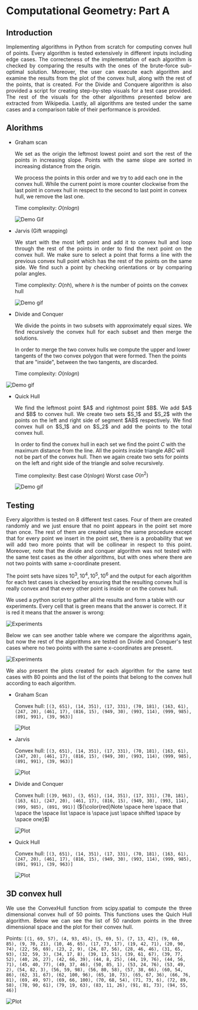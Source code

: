 # **Computational Geometry: Part A**

## Introduction
<p align="justify">
Implementing algorithms in Python from scratch for computing convex hull of points. Every algorithm is tested extensively in different inputs including edge cases. The correcteness of the implementation of each algorithm is checked by comparing the results with the ones of the brute-force sub-optimal solution. Moreover, the user can execute each algorithm and examine the results from the plot of the convex hull, along with the rest of the points, that is created. For the Divide and Conquere algorithm is also provided a script for creating step-by-step visuals for a test case provided. The rest of the visuals for the other algorithms presented below are extracted from Wikipedia. Lastly, all algorithms are tested under the same cases and a comparison table of their performance is provided.
</p>

## Alorithms

- Graham scan
  <p align="justify">
  We set as the origin the leftmost lowest point and sort the rest of the points in increasing slope. Points with the same slope are sorted in increasing distance from the origin.
  
  We process the points in this order and we try to add each one in the convex hull. While the current point is more counter clockwise from the last point in convex hull in respect to the second to last point in convex hull, we remove the last one.
  
  Time complexity: $O(nlogn)$
  
  </p>

  ![Demo Gif](https://github.com/rondojim/ComputationalGeometry/blob/main/visuals/gifs/GrahamScanDemo.gif)

- Jarvis (Gift wrapping)
  <p align="justify">
    We start with the most left point and add it to convex hull and loop through the rest of the points in order to find the next point on the convex hull. We make sure to select a point that forms a line with the previous convex hull point which has the rest of the points on the same side. We find such a point by checking orientations or by comparing polar angles.

    Time complexity: $O(nh)$, where $h$ is the number of points on the convex hull
  </p>

  ![Demo gif](https://github.com/rondojim/ComputationalGeometry/blob/main/visuals/gifs/JarvisDemo.gif)
  
 - Divide and Conquer
   <p align="justify">
     We divide the points in two subsets with approximately equal sizes. We find recursively the convex hull for each subset and then merge the solutions.
     
     In order to merge the two convex hulls we compute the upper and lower tangents of the two convex polygon that were formed. Then the points that are "inside", between the two tangents, are discarded.
     
     Time complexity: $O(nlogn)$
  </p>
  
  ![Demo gif](https://github.com/rondojim/ComputationalGeometry/blob/main/visuals/gifs/DivideAndConquerDemo.gif)
  
- Quick Hull
   <p align="justify">
   We find the leftmost point $A$ and rightmost point $B$. We add $A$ and $B$ to convex hull. We create two sets $S_1$ and $S_2$ with the points on the left and right side of segment $AB$ respectively. We find convex hull on $S_1$ and on $S_2$ and add the points to the total convex hull.
   
   In order to find the convex hull in each set we find the point $C$ with the maximum distance from the line. All the points inside triangle $ABC$ will not be part of the convex hull. Then we again create two sets for points on the left and right side of the triangle and solve recursively.
  
    Time complexity: Best case $O(nlogn)$ Worst case $O(n^{2})$
  </p>
  
  ![Demo gif](https://github.com/rondojim/ComputationalGeometry/blob/main/visuals/gifs/Animation_depicting_the_quickhull_algorithm.gif)

## Testing

<p align = "justify">
Every algorithm is tested on 8 different test cases. Four of them are created randomly and we just ensure that no point appears in the point set more than once. The rest of them are created using the same procedure except that for every point we insert in the point set, there is a probability that we will add two more points that will be collinear in respect to this point. Moreover, note that the divide and conquer algorithm was not tested with the same test cases as the other algorithms, but with ones where there are not two points with same x-coordinate present. 

The point sets have sizes $10^{3}, 10^{4}, 10^{5}, 10^{6}$ and the output for each algorithm for each test cases is checked by ensuring that the resulting convex hull is really convex and that every other point is inside or on the convex hull.

We used a python script to gather all the results and form a table with our experiments. Every cell that is green means that the answer is correct. If it is red it means that the answer is wrong:
</p>

![Experiments](https://github.com/rondojim/ComputationalGeometry/blob/main/experiments/tables/experiments.png)

<p align = "justify">
Below we can see another table where we compare the algorithms again, but now the rest of the algorithms are tested on Divide and Conquer's test cases where no two points with the same x-coordinates are present.
</p>

![Experiments](https://github.com/rondojim/ComputationalGeometry/blob/main/experiments/tables/experiments_2.png)

<p align = "justify">
We also present the plots created for each algorithm for the same test cases with 80 points and the list of the points that belong to the convex hull according to each algorithm.
</p>

- Graham Scan
  
  Convex hull: ```[(3, 651), (14, 351), (17, 331), (70, 181), (163, 61), (247, 20), (461, 17), (816, 15), (949, 30), (993, 114), (999, 985), (891, 991), (39, 963)]```
  
  ![Plot](https://github.com/rondojim/ComputationalGeometry/blob/main/visuals/imgs/graham_scan.png)
  
- Jarvis
  
  Convex hull: ```[(3, 651), (14, 351), (17, 331), (70, 181), (163, 61), (247, 20), (461, 17), (816, 15), (949, 30), (993, 114), (999, 985), (891, 991), (39, 963)]```
   
  ![Plot](https://github.com/rondojim/ComputationalGeometry/blob/main/visuals/imgs/jarvis.png)
  
- Divide and Conquer
  
  Convex hull: ```[(39, 963), (3, 651), (14, 351), (17, 331), (70, 181), (163, 61), (247, 20), (461, 17), (816, 15), (949, 30), (993, 114), (999, 985), (891, 991)]``` (${\color{red}Note \space here \space that \space the \space list \space is \space just \space shifted \space by \space one}$)
  
  ![Plot](https://github.com/rondojim/ComputationalGeometry/blob/main/visuals/imgs/divide_and_conquer.png)
  
- Quick Hull

  Convex hull: ```[(3, 651), (14, 351), (17, 331), (70, 181), (163, 61), (247, 20), (461, 17), (816, 15), (949, 30), (993, 114), (999, 985), (891, 991), (39, 963)]```
  
  ![Plot](https://github.com/rondojim/ComputationalGeometry/blob/main/visuals/imgs/quick_hull.png)
  

## 3D convex hull

<p align="justify">
  We use the ConvexHull function from scipy.spatial to compute the three dimensional convex hull of 50 points. This functions uses the Quich Hull algorithm. Below we can see the list of 50 random points in the three dimensional space and the plot for their convex hull.
</p>

Points: ```[(1, 69, 57), (4, 93, 45), (5, 69, 5), (7, 13, 42), (9, 60, 85), (9, 70, 21), (10, 46, 65), (17, 73, 17), (19, 42, 71), (20, 90, 74), (22, 56, 69), (23, 2, 9), (24, 87, 56), (28, 46, 46), (31, 65, 93), (32, 59, 3), (34, 17, 8), (39, 13, 51), (39, 61, 67), (39, 77, 52), (40, 26, 27), (42, 66, 39), (44, 8, 25), (44, 19, 76), (44, 56, 71), (45, 40, 77), (49, 37, 46), (50, 85, 1), (53, 24, 76), (53, 49, 2), (54, 82, 3), (56, 59, 98), (56, 80, 58), (57, 38, 66), (60, 54, 86), (62, 31, 67), (62, 100, 96), (65, 10, 73), (65, 67, 36), (66, 76, 81), (69, 49, 97), (69, 66, 100), (70, 68, 54), (71, 73, 6), (72, 89, 58), (78, 90, 61), (79, 19, 63), (83, 11, 26), (91, 81, 73), (94, 55, 46)]```

![Plot](https://github.com/rondojim/ComputationalGeometry/blob/main/visuals/gifs/3D_convex_hull.gif)
  
